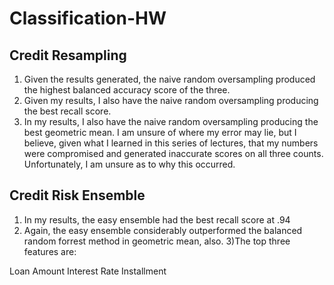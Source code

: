 # Classification-HW

## Credit Resampling

1) Given the results generated, the naive random oversampling produced the highest balanced accuracy score of the three.
2) Given my results, I also have the naive random oversampling producing the best recall score.
3) In my results, I also have the naive random oversampling producing the best geometric mean. I am unsure of where my error may lie, but I believe, given what I learned in this series of lectures, that my numbers were compromised and generated inaccurate scores on all three counts. Unfortunately, I am unsure as to why this occurred.

## Credit Risk Ensemble
1) In my results, the easy ensemble had the best recall score at .94 
2) Again, the easy ensemble considerably outperformed the balanced random forrest method in geometric mean, also.
3)The top three features are:

Loan Amount
Interest Rate
Installment